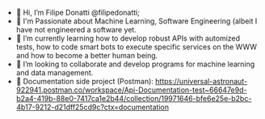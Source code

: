 - 👋 Hi, I’m Filipe Donatti @filipedonatti;
- 👀 I'm Passionate about Machine Learning, Software Engineering (albeit I have not engineered a software yet.
- 🌱 I’m currently learning how to develop robust APIs with automized tests, how to code smart bots to execute specific services on the WWW and how to become a better human being.
- 🎯 I’m looking to collaborate and develop programs for machine learning and data management.
- 📑 Documentation side project (Postman): https://universal-astronaut-922941.postman.co/workspace/Api-Documentation-test~66647e9d-b2a4-419b-88e0-7417ca1e2b44/collection/19971646-bfe6e25e-b2bc-4b17-9212-d21dff25cd9c?ctx=documentation
